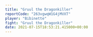 ```yaml
---
title: "Gruul the Dragonkiller"
reportCode: "263vgwqW1G4jMVXT"
player: "Bibinette"
fight: "Gruul the Dragonkiller"
date: 2021-07-15T18:53:21.415000+00:00
---
```

